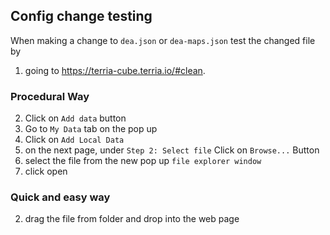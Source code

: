 ## Config change testing

When making a change to `dea.json` or `dea-maps.json` test the changed file by

1. going to https://terria-cube.terria.io/#clean.

### Procedural Way
2. Click on `Add data` button
3. Go to `My Data` tab on the pop up
4. Click on `Add Local Data`
5. on the next page, under `Step 2: Select file` Click on `Browse...` Button
6. select the file from the new pop up `file explorer window`
7. click open

### Quick and easy way
2. drag the file from folder and drop into the web page